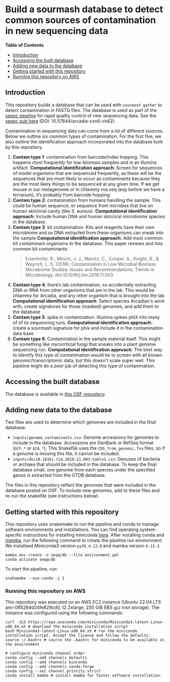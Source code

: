 # Build a sourmash database to detect common sources of contamination in new sequencing data

**Table of Contents**
* [Introduction](#introduction)
* [Accessing the built database](#accessing-the-built-database)
* [Adding new data to the database](#adding-new-data-to-the-database)
* [Getting started with this repository](#getting-started-with-this-repository)
* [Running this repository on AWS](#running-this-repository-on-AWS)

## Introduction

This repository builds a database that can be used with `sourmash gather` to detect contamination in FASTQ files.
The database is used as part of the [seqqc pipeline](https://github.com/Arcadia-Science/seqqc) for rapid quality control of new sequencing data.
See the [seqqc pub here](https://arcadia-research.pubpub.org/pub/resource-seqqc) (DOI: 10.57844/arcadia-cxn6-ch62).

Contamination in sequencing data can come from a lot of different sources.
Below we outline six common types of contamination. 
For the first five, we also outline the identification approach incorporated into the database built by this repository.

1. **Contam type 1**: contamination from barcode/index hopping. This happens most frequently for low-biomass samples and is an illumina artifact. 
     **Computational identification approach**: Screen for sequences of model organisms that are sequenced frequently, as these will be the sequences that are most likely to occur as contaminants because they are the most likely things to be sequenced at any given time. If we get mouse in our metagenome or in chlammy rna seq (esp before we have a terrarium), it’s probably from barcode hopping
2. **Contam type 2**: contamination from humans handling the sample. This could be human sequence, or sequence from microbes that live on human skin/oral cavity (like S. aureus).
    **Computational identification approach**: Include human DNA and human skin/oral microbiome species in the database.
4. **Contam type 3**: kit contamination. Kits and reagents have their own microbiome and so DNA extracted from these organisms can sneak into the sample
    **Computational identification approach**: Add most common kit contaminant organisms to the database. This paper reviews and lists common kit contaminants: 
    > Eisenhofer, R., Minich, J. J., Marotz, C., Cooper, A., Knight, R., & Weyrich, L. S. (2018). Contamination in Low Microbial Biomass Microbiome Studies: Issues and Recommendations. Trends in Microbiology. doi:10.1016/j.tim.2018.11.003
6. **Contam type 4**: there’s lab contamination, so accidentally extracting DNA or RNA from other organisms that are in the lab. This would be chlammy for Arcadia, and any other organism that is brought into the lab
    **Computational identification approach**: Select species Arcadian's work with, create signatures for those (masked) genomes, and add them to the database
5. **Contam type 5**: spike in contamination. Illumina spikes phiX into many of of its sequencing runs. 
    **Computational identification approach**: create a sourmash signature for phix and include it in the contamination data base
8. **Contam type 6**: Contamination in the sample material itself. This might be something like mycorrhizal fungi that sneaks into a plant genome sequencing run.
    **Computational identification approach**: The best way to identify this type of contamination would be to screen with all known genomic/transcriptomic data, but this doesn't scale super well. This pipeline might do a poor job of detecting this type of contamination.

## Accessing the built database

The database is available in [this OSF repository](https://osf.io/sndz5/).

## Adding new data to the database 

Two files are used to determine which genomes are included in the final database:

* `inputs/genome_contaminants.csv`: Genome accessions for genomes to include in the database. Accessions are GenBank or RefSeq format (`GCF_*` or `GCA_*`). This Snakefile uses the `CDS_from_genomic.fna` files, so if a genome is missing this file, it cannot be included.
* `inputs/doi10.1016j.tim.2018.11.003-table1.csv`: Genuses of bacteria or archaea that should be included in the database. To keep the final database small, one genome from each species under the specified genus is extracted from the GTDB database.

The files in this repository reflect the genomes that were included in the database posted on OSF.
To include new genomes, add to these files and re-run the snakefile (see instructions below).

## Getting started with this repository

This repository uses snakemake to run the pipeline and conda to manage software environments and installations.
You can find operating system-specific instructions for installing miniconda [here](https://docs.conda.io/en/latest/miniconda.html).
After installing conda and [mamba](https://mamba.readthedocs.io/en/latest/), run the following command to create the pipeline run environment.
We installaed Miniconda3 version `py39_4.12.0` and mamba version `0.15.3`.

```
mamba env create -n seqqcdb --file environment.yml
conda activate seqqcdb
```

To start the pipeline, run:
```
snakemake --use-conda -j 2
```

### Running this repository on AWS

This repository was executed on an AWS EC2 instance (Ubuntu 22.04 LTS ami-085284d24fe829cd0, t2.2xlarge, 200 GiB EBS `gp2` root storage).
The instance was configured using the following commands:

```
curl -JLO https://repo.anaconda.com/miniconda/Miniconda3-latest-Linux-x86_64.sh # download the miniconda installation script
bash Miniconda3-latest-Linux-x86_64.sh # run the miniconda installation script. Accept the license and follow the defaults.
source ~/.bashrc # source the .bashrc for miniconda to be available in the environment

# configure miniconda channel order
conda config --add channels defaults 
conda config --add channels bioconda
conda config --add channels conda-forge
conda config --set channel_priority strict
conda install mamba # install mamba for faster software installation.
```
